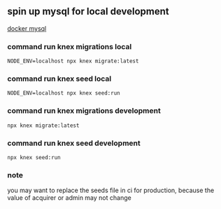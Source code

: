 ## spin up mysql for local development
[docker mysql](mysql/README.md)

### command run knex migrations local
```shell
NODE_ENV=localhost npx knex migrate:latest
```
### command run knex seed local
```shell
NODE_ENV=localhost npx knex seed:run
```
### command run knex migrations development
```shell
npx knex migrate:latest
```
### command run knex seed development
```shell
npx knex seed:run
```

### note
you may want to replace the seeds file in ci for production, 
because the value of acquirer or admin may not change